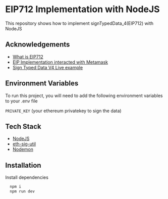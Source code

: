 # EIP712 Implementation with NodeJS

This repository shows how to implement signTypedData_4(EIP712) with NodeJS

## Acknowledgements

- [What is EIP712](https://eips.ethereum.org/EIPS/eip-712)
- [EIP Implementation interacted with Metamask](https://medium.com/coinmonks/eip712-a-full-stack-example-e12185b03d54)
- [Sign Typed Data V4 Live example](https://metamask.github.io/test-dapp/#signTypedDataV4)

## Environment Variables

To run this project, you will need to add the following environment variables to your .env file

`PRIVATE_KEY` (your ethereum privatekey to sign the data)

## Tech Stack

- [NodeJS](https://nodejs.org)
- [eth-sig-util](https://www.npmjs.com/package/eth-sig-util)
- [Nodemon](https://www.npmjs.com/package/nodemon)

## Installation

Install dependencies

```bash
  npm i
  npm run dev
```
